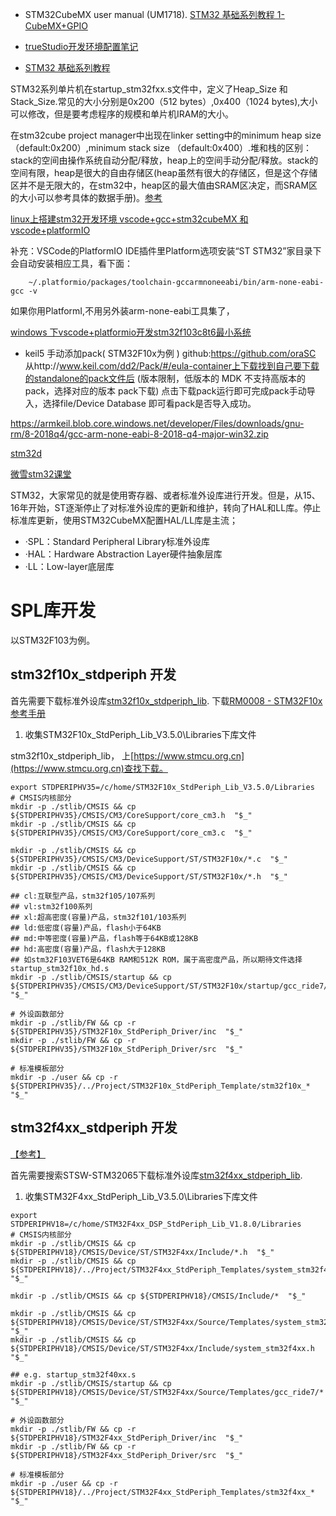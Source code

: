 
- STM32CubeMX user manual (UM1718).  [STM32 基础系列教程 1- CubeMX+GPIO](https://blog.csdn.net/zhanglifu3601881/article/details/88839590)
- [trueStudio开发环境配置笔记](https://blog.csdn.net/cshy2013/article/details/88948643)

- [STM32 基础系列教程](https://blog.csdn.net/zhanglifu3601881/article/details/88839590)

STM32系列单片机在startup_stm32fxx.s文件中，定义了Heap_Size 和 Stack_Size.常见的大小分别是0x200（512 bytes）,0x400（1024 bytes),大小可以修改，但是要考虑程序的规模和单片机IRAM的大小。

在stm32cube project manager中出现在linker setting中的minimum heap size （default:0x200）,minimum stack size （default:0x400）.堆和栈的区别：stack的空间由操作系统自动分配/释放，heap上的空间手动分配/释放。stack的空间有限，heap是很大的自由存储区(heap虽然有很大的存储区，但是这个存储区并不是无限大的，在stm32中，heap区的最大值由SRAM区决定，而SRAM区的大小可以参考具体的数据手册)。[参考](https://blog.csdn.net/qq_27312943/article/details/52943844)

[linux上搭建stm32开发环境 vscode+gcc+stm32cubeMX 和 vscode+platformIO](https://blog.csdn.net/baidu_36482169/article/details/80457184)

补充：VSCode的PlatformIO IDE插件里Platform选项安装“ST STM32”家目录下会自动安装相应工具，看下面：
```text
    ~/.platformio/packages/toolchain-gccarmnoneeabi/bin/arm-none-eabi-gcc -v
```
如果你用PlatformI,不用另外装arm-none-eabi工具集了，

[windows 下vscode+platformio开发stm32f103c8t6最小系统](https://blog.csdn.net/lear1234/article/details/78477054)

- keil5 手动添加pack( STM32F10x为例 )
    github:https://github.com/oraSC
    从http://www.keil.com/dd2/Pack/#/eula-container上下载找到自己要下载的standalone的pack文件后 (版本限制，低版本的 MDK 不支持高版本的pack，选择对应的版本 pack下载) 点击下载pack运行即可完成pack手动导入，选择file/Device Database 即可看pack是否导入成功。

https://armkeil.blob.core.windows.net/developer/Files/downloads/gnu-rm/8-2018q4/gcc-arm-none-eabi-8-2018-q4-major-win32.zip

[stm32d](https://www.strongerhuang.com/)

[微雪stm32课堂](http://www.waveshare.net/study/article-660-1.html)

STM32，大家常见的就是使用寄存器、或者标准外设库进行开发。但是，从15、16年开始，ST逐渐停止了对标准外设库的更新和维护，转向了HAL和LL库。停止标准库更新，使用STM32CubeMX配置HAL/LL库是主流；

- ·SPL：Standard Peripheral Library标准外设库
- ·HAL：Hardware Abstraction Layer硬件抽象层库
- ·LL：Low-layer底层库


# SPL库开发
以STM32F103为例。

## stm32f10x_stdperiph 开发

首先需要下载标准外设库[stm32f10x_stdperiph_lib](https://www.stmcu.org.cn/document/download/index/id-200305). 下载[RM0008 - STM32F10x参考手册](https://www.stmcu.org.cn/document/detail/index/id-200272)

1. 收集STM32F10x_StdPeriph_Lib_V3.5.0\Libraries下库文件

stm32f10x_stdperiph_lib， 上[https://www.stmcu.org.cn](https://www.stmcu.org.cn)查找下载。

```shell
export STDPERIPHV35=/c/home/STM32F10x_StdPeriph_Lib_V3.5.0/Libraries
# CMSIS内核部分
mkdir -p ./stlib/CMSIS && cp ${STDPERIPHV35}/CMSIS/CM3/CoreSupport/core_cm3.h  "$_"
mkdir -p ./stlib/CMSIS && cp ${STDPERIPHV35}/CMSIS/CM3/CoreSupport/core_cm3.c  "$_"

mkdir -p ./stlib/CMSIS && cp ${STDPERIPHV35}/CMSIS/CM3/DeviceSupport/ST/STM32F10x/*.c  "$_"
mkdir -p ./stlib/CMSIS && cp ${STDPERIPHV35}/CMSIS/CM3/DeviceSupport/ST/STM32F10x/*.h  "$_"

## cl:互联型产品，stm32f105/107系列
## vl:stm32f100系列
## xl:超高密度(容量)产品，stm32f101/103系列
## ld:低密度(容量)产品，flash小于64KB
## md:中等密度(容量)产品，flash等于64KB或128KB
## hd:高密度(容量)产品，flash大于128KB
## 如stm32F103VET6是64KB RAM和512K ROM，属于高密度产品，所以期待文件选择startup_stm32f10x_hd.s
mkdir -p ./stlib/CMSIS/startup && cp ${STDPERIPHV35}/CMSIS/CM3/DeviceSupport/ST/STM32F10x/startup/gcc_ride7/*  "$_"

# 外设函数部分
mkdir -p ./stlib/FW && cp -r ${STDPERIPHV35}/STM32F10x_StdPeriph_Driver/inc  "$_"
mkdir -p ./stlib/FW && cp -r ${STDPERIPHV35}/STM32F10x_StdPeriph_Driver/src  "$_"

# 标准模板部分
mkdir -p ./user && cp -r ${STDPERIPHV35}/../Project/STM32F10x_StdPeriph_Template/stm32f10x_*  "$_"
```

## stm32f4xx_stdperiph 开发

[【参考】](https://www.cnblogs.com/zzmv/p/5893267.html)

首先需要搜索STSW-STM32065下载标准外设库[stm32f4xx_stdperiph_lib](https://www.stmcu.org.cn/document/detail/index/id-213641). 

1. 收集STM32F4xx_StdPeriph_Lib_V3.5.0\Libraries下库文件

```shell
export STDPERIPHV18=/c/home/STM32F4xx_DSP_StdPeriph_Lib_V1.8.0/Libraries
# CMSIS内核部分
mkdir -p ./stlib/CMSIS && cp ${STDPERIPHV18}/CMSIS/Device/ST/STM32F4xx/Include/*.h  "$_"
mkdir -p ./stlib/CMSIS && cp ${STDPERIPHV18}/../Project/STM32F4xx_StdPeriph_Templates/system_stm32f4xx.c  "$_"

mkdir -p ./stlib/CMSIS && cp ${STDPERIPHV18}/CMSIS/Include/*  "$_"

mkdir -p ./stlib/CMSIS && cp ${STDPERIPHV18}/CMSIS/Device/ST/STM32F4xx/Source/Templates/system_stm32f4xx.c  "$_"
mkdir -p ./stlib/CMSIS && cp ${STDPERIPHV18}/CMSIS/Device/ST/STM32F4xx/Include/system_stm32f4xx.h  "$_"

## e.g. startup_stm32f40xx.s
mkdir -p ./stlib/CMSIS/startup && cp ${STDPERIPHV18}/CMSIS/Device/ST/STM32F4xx/Source/Templates/gcc_ride7/*  "$_"

# 外设函数部分
mkdir -p ./stlib/FW && cp -r ${STDPERIPHV18}/STM32F4xx_StdPeriph_Driver/inc  "$_"
mkdir -p ./stlib/FW && cp -r ${STDPERIPHV18}/STM32F4xx_StdPeriph_Driver/src  "$_"

# 标准模板部分
mkdir -p ./user && cp -r ${STDPERIPHV18}/../Project/STM32F4xx_StdPeriph_Templates/stm32f4xx_*  "$_"
```

